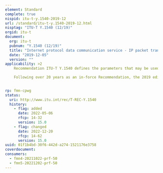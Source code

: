 ```yaml
---
element: Standard
complete: true
nispid: itu-t-y.1540-2019-12
url: /standard/itu-t-y.1540-2019-12.html
nisptag: "ITU-T Y.1540 (12/19)"
orgid: itu-t
document:
  org: itu-t
  pubnum: "Y.1540 (12/19)"
  title: "Internet protocol data communication service - IP packet transfer and availability performance parameters"
  date: "2019-12-05"
  version: ""
applicability: >2
    Recommendation ITU-T Y.1540 defines the parameters that may be used in specifying and assessing the performance of speed, accuracy, dependability and availability of IP packet transfer of regional and international Internet protocol (IP) data communication services. The defined parameters apply to an end-to-end, point-to-point IP service and to the network portions that provide, or contribute to the provision of, such a service in accordance with the normative references specified in clause 2. Connectionless transport is a distinguishing aspect of the IP service that is considered in this Recommendation.

    Following over 20 years as an in-force Recommendation, the 2019 edition recognizes many changes in the design of IP services and in the protocols employed by end users. It introduces the new Annex A that defines IP-layer capacity parameters in ways that cater toward assessment, and provides requirements for methods of measurement of IP-layer capacity. This new annex is the result of years of study, and application of ITU-T Study Group 12 principles of accurately evaluating performance parameters and methods of measurement against a ground truth reference in laboratory and field measurements. Flow-related throughput parameters and methods of measurement (reliable delivery transport), remain for further study, and the text makes a clear distinction between this IP-layer capacity parameters. In the same way, parameters describing performance of a specific reliable transport layer protocol (TCP) remain for further study, and recognize that reliable transport protocols for the Internet are constantly changing and the subject of ongoing research.

  
rp: fmn-cpwg
status:
  uri: http://www.itu.int/rec/T-REC-Y.1540
  history: 
    - flag: added
      date: 2022-05-06
      rfcp: 14-32
      version: 15.0
    - flag: changed
      date: 2022-12-20
      rfcp: 14-62
      version: 15.0
uuid: 01f1b4bd-30f6-442d-a274-1521176e3758
coverdocument:
consumers:
  - fmn4-20211022-prf-50
  - fmn5-20221202-prf-50
---
```

